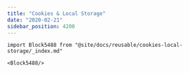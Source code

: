 ```yaml
---
title: "Cookies & Local Storage"
date: "2020-02-21"
sidebar_position: 4200
---
```


```mdx-code-block
import Block5488 from "@site/docs/reusable/cookies-local-storage/_index.md"

<Block5488/>
```

